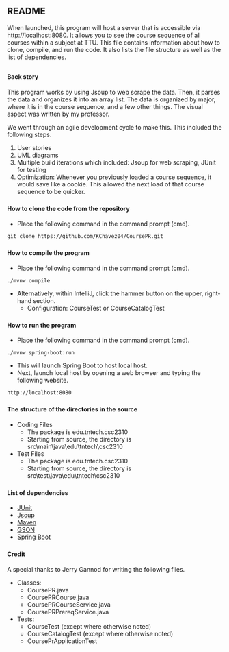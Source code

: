 ## README
When launched, this program will host a server that is accessible via http://localhost:8080. It allows you to see the course sequence of all courses within a subject at TTU. This file contains information about how to clone, compile, and run the code. It also lists the file structure as well as the list of dependencies.

##
#### Back story
This program works by using Jsoup to web scrape the data. Then, it parses the data and organizes it into an array list. The data is organized by major, where it is in the course sequence, and a few other things. The visual aspect was written by my professor.

We went through an agile development cycle to make this. This included the following steps. 
1. User stories
2. UML diagrams
3. Multiple build iterations which included: Jsoup for web scraping, JUnit for testing
4. Optimization: Whenever you previously loaded a course sequence, it would save like a cookie. This allowed the next load of that course sequence to be quicker.


###
#### How to clone the code from the repository
* Place the following command in the command prompt (cmd).
````
git clone https://github.com/KChavez04/CoursePR.git
````

###
#### How to compile the program
* Place the following command in the command prompt (cmd).
````
./mvnw compile
````
* Alternatively, within IntelliJ, click the hammer button on the upper, right-hand section.
  * Configuration: CourseTest or CourseCatalogTest


###
#### How to run the program
* Place the following command in the command prompt (cmd).
```
./mvnw spring-boot:run
```

* This will launch Spring Boot to host local host.
* Next, launch local host by opening a web browser and typing the following website.
````
http://localhost:8080
````


###
#### The structure of the directories in the source
* Coding Files
  * The package is edu.tntech.csc2310
  * Starting from source, the directory is src\main\java\edu\tntech\csc2310
* Test Files
  * The package is edu.tntech.csc2310
  * Starting from source, the directory is src\test\java\edu\tntech\csc2310
  

###
#### List of dependencies
* [JUnit](https://junit.org/junit4/)
* [Jsoup](https://jsoup.org/)
* [Maven](https://maven.apache.org/index.html)
* [GSON](https://github.com/google/gson)
* [Spring Boot](https://spring.io/projects/spring-boot)


###
#### Credit
A special thanks to Jerry Gannod for writing the following files.
* Classes:
  * CoursePR.java
  * CoursePRCourse.java
  * CoursePRCourseService.java
  * CoursePRPrereqService.java
* Tests:
  * CourseTest (except where otherwise noted)
  * CourseCatalogTest (except where otherwise noted)
  * CoursePrApplicationTest
  
